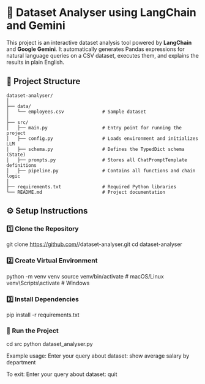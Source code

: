 # 🧠 Dataset Analyser using LangChain and Gemini

This project is an interactive dataset analysis tool powered by **LangChain** and **Google Gemini**. It automatically generates Pandas expressions for natural language queries on a CSV dataset, executes them, and explains the results in plain English.


## 📂 Project Structure
```text
dataset-analyser/
│
├── data/
│   └── employees.csv              # Sample dataset
│
├── src/
│   ├── main.py                    # Entry point for running the project
│   ├── config.py                  # Loads environment and initializes LLM
│   ├── schema.py                  # Defines the TypedDict schema (State)
│   ├── prompts.py                 # Stores all ChatPromptTemplate definitions
│   ├── pipeline.py                # Contains all functions and chain logic
│
├── requirements.txt               # Required Python libraries
└── README.md                      # Project documentation
```

## ⚙️ Setup Instructions

### 1️⃣ Clone the Repository

git clone https://github.com/<your-username>/dataset-analyser.git
cd dataset-analyser

### 2️⃣ Create Virtual Environment
python -m venv venv
source venv/bin/activate       # macOS/Linux
venv\Scripts\activate          # Windows

### 3️⃣ Install Dependencies
pip install -r requirements.txt


### 🚀 Run the Project
cd src
python dataset_analyser.py

Example usage:
Enter your query about dataset: show average salary by department

To exit:
Enter your query about dataset: quit


